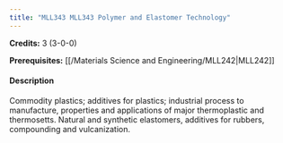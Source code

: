 ```yaml
---
title: "MLL343 MLL343 Polymer and Elastomer Technology"
---
```

**Credits:** 3 (3-0-0)

**Prerequisites:** [[/Materials Science and Engineering/MLL242|MLL242]]

#### Description
Commodity plastics; additives for plastics; industrial process to manufacture, properties and applications of major thermoplastic and thermosetts. Natural and synthetic elastomers, additives for rubbers, compounding and vulcanization.
